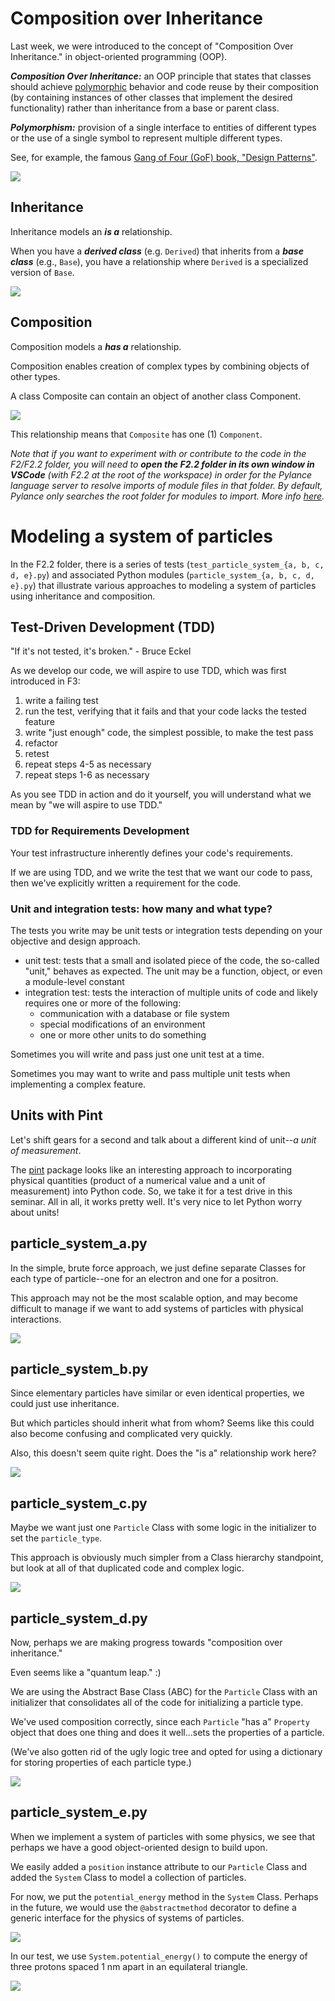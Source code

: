 # Composition over Inheritance

Last week, we were introduced to the concept of "Composition Over Inheritance."
in object-oriented programming (OOP).

***Composition Over Inheritance:***  an OOP principle that states that classes should 
achieve [polymorphic](https://en.wikipedia.org/wiki/Polymorphism_(computer_science)) 
behavior and code reuse by their composition (by containing 
instances of other classes that implement the desired functionality) rather than 
inheritance from a base or parent class.

***Polymorphism:*** provision of a single interface to entities of different 
types or the use of a single symbol to represent multiple different types.

See, for example, the famous [Gang of Four (GoF) book, 
"Design Patterns"](https://en.wikipedia.org/wiki/Design_Patterns).

![](img/Design_Patterns_cover.jpg)

## Inheritance

Inheritance models an ***is a*** relationship. 

When you have a ***derived class*** (e.g. `Derived`) that inherits from a 
***base class*** (e.g., `Base`), you have a relationship where `Derived`
is a specialized version of `Base`.

![](img/inheritance.png)

## Composition
 
Composition models a ***has a*** relationship. 

Composition enables creation of complex types by combining 
objects of other types. 

A class Composite can contain an object of another class Component. 

![](img/composition.png)

This relationship means that `Composite` has one (1) `Component`.
 
*Note that if you want to experiment with or contribute to the code
in the F2/F2.2 folder, you will need to **open the F2.2 folder in its own
window in VSCode** (with F2.2 at the root of the workspace) in order
for the Pylance language server to resolve imports of module files in that
folder. By default, Pylance only searches the root folder for modules
to import. 
More info [here](https://github.com/microsoft/pylance-release/issues/236#issuecomment-673594586).*

# Modeling a system of particles

In the F2.2 folder, there is a series of tests 
(`test_particle_system_{a, b, c, d, e}.py`)
and associated Python modules (`particle_system_{a, b, c, d, e}.py`) that
illustrate various approaches to modeling a system of particles using
inheritance and composition.

## Test-Driven Development (TDD)

"If it's not tested, it's broken." - Bruce Eckel

As we develop our code, we will aspire to use TDD, 
which was first introduced in F3:

1. write a failing test
2. run the test, verifying that it fails and that your code lacks the
tested feature
3. write "just enough" code, the simplest possible, to make the test pass
4. refactor
5. retest
6. repeat steps 4-5 as necessary
7. repeat steps 1-6 as necessary 

As you see TDD in action and do it yourself, you will understand
what we mean by "we will aspire to use TDD."

### TDD for Requirements Development

Your test infrastructure inherently defines your code's requirements.

If we are using TDD, and we write the test that we want our code to pass,
then we've explicitly written a requirement for the code.

### Unit and integration tests: how many and what type?

The tests you write may be unit tests or integration tests depending
on your objective and design approach.

- unit test: tests that a small and isolated piece of the code, the 
so-called "unit," behaves as expected. The unit may be a function, 
object, or even a module-level constant
- integration test: tests the interaction of multiple units of
code and likely requires one or more of the following:
  - communication with a database or file system
  - special modifications of an environment
  - one or more other units to do something

Sometimes you will write and pass just one unit test at a time. 

Sometimes you may want to write and pass multiple unit tests when
implementing a complex feature.

## Units with Pint

Let's shift gears for a second and talk about a different kind
of unit--*a unit of measurement*.

The [pint](https://pint.readthedocs.io/en/stable/)
package looks like an interesting approach to incorporating 
physical quantities (product of a numerical value and a 
unit of measurement) into Python code. So, we take it for
a test drive in this seminar. All in all, it works pretty well.
It's very nice to let Python worry about units!

## particle_system_a.py

In the simple, brute force approach, we just define separate Classes
for each type of particle--one for an electron and one for a positron. 

This approach may not be the most scalable option, and may become
difficult to manage if we want to add systems of particles with physical
interactions.

![](img/classes_particle_system_a.png)

## particle_system_b.py

Since elementary particles have similar or even identical properties, 
we could just use inheritance.

But which particles should inherit what from whom? Seems like this
could also become confusing and complicated very quickly.

Also, this doesn't seem quite right. Does the "is a" relationship
work here?

![](img/classes_particle_system_b.png)

## particle_system_c.py

Maybe we want just one `Particle` Class with some logic in
the initializer to set the `particle_type`.

This approach is obviously much simpler from a Class hierarchy 
standpoint, but look at all of that duplicated code and complex
logic.

![](img/classes_particle_system_c.png)

## particle_system_d.py

Now, perhaps we are making progress towards "composition over inheritance."

Even seems like a "quantum leap." :)

We are using the Abstract Base Class (ABC) for the `Particle` Class
with an initializer that consolidates all
of the code for initializing a particle type.

We've used composition correctly, since each `Particle`
"has a" `Property` object that 
does one thing and does it well...sets the properties of a particle.

(We've also gotten rid of the ugly logic tree and opted for
using a dictionary for storing properties of each particle type.)

![](img/classes_particle_system_d.png)

## particle_system_e.py

When we implement a system of particles with some physics,
we see that perhaps we have a good object-oriented design to build upon. 

We easily added a `position` instance attribute to our `Particle` 
Class and added the `System` Class to model a collection of particles.

For now, we put the `potential_energy` method in the 
`System` Class. Perhaps
in the future, we would use the `@abstractmethod` decorator to define a
generic interface for the physics of systems of particles.

![](img/classes_particle_system_e.png)

In our test, we use `System.potential_energy()` to compute
the energy of three protons spaced 1 nm apart in an equilateral
triangle.

![](img/particle_system.png)